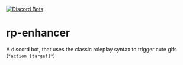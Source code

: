 [![Discord Bots](https://discordbots.org/api/widget/servers/351641523198230528.svg?noavatar=true&leftcolor=171425&lefttextcolor=E4EBFE&rightcolor=352A40)](https://discordbots.org/bot/351641523198230528)
# rp-enhancer
A discord bot, that uses the classic roleplay syntax to trigger cute gifs (`*action [target]*`)
